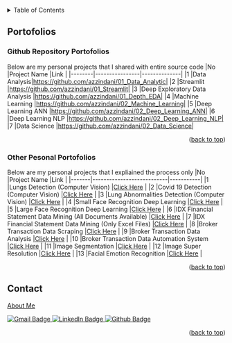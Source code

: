 <a id="readme-top"></a>

<!-- TABLE OF CONTENTS -->
<details>
  <summary>Table of Contents</summary>
  <ol>
    <li> <a href="#education">Education</a></li>
    <li><a href="#work-experience">Work Experience</a></li>
    <li><a href="#certificates">Certificates</a></li>
    <li><a href="#projects">Projects</a></li>
    <li><a href="#portofolios">Portofolios</a>
      <ul>
        <li><a href="#github-repository-portofolios">Github Repository Portofolios</a></li>
        <li><a href="#other-pesonal-portofolios">Other Pesonal Portofolios</a></li>
      </ul>
    </li>
    <li><a href="#publications">Publications</a></li>
    <li><a href="#research-experience">Research Experience</a></li>
    <li><a href="#organizations">Organizations</a></li>
    <li><a href="#contact">Contact</a></li>
  </ol>
</details>


## Portofolios
### Github Repository Portofolios
Below are my personal projects that I shared with entire source code
|No    |Project Name       |Link         |
|--------|----------------|--------------|
|1       |Data Analysis|https://github.com/azzindani/01_Data_Analytic|
|2       |Streamlit        |https://github.com/azzindani/01_Streamlit|
|3       |Deep Exploratory Data Analysis |https://github.com/azzindani/01_Depth_EDA|
|4       |Machine Learning |https://github.com/azzindani/02_Machine_Learning|
|5       |Deep Learning ANN |https://github.com/azzindani/02_Deep_Learning_ANN|
|6       |Deep Learning NLP |https://github.com/azzindani/02_Deep_Learning_NLP|
|7       |Data Science |https://github.com/azzindani/02_Data_Science|

<p align="right">(<a href="#readme-top">back to top</a>)</p>

### Other Pesonal Portofolios
Below are my personal projects that I expliained the process only
|No   |Project Name     |Link     |
|-------|---------------------------|-----------|
|1     |Lungs Detection (Computer Vision) |[Click Here](/docs/page1.md)  |
|2   |Covid 19 Detection (Computer Vision) |[Click Here](/docs/page2.md) |
|3     |Lung Abnormalities Detection (Computer Vision) |[Click Here](/docs/page3.md) |
|4     |Small Face Recognition Deep Learning |[Click Here](/docs/page4.md) |
|5     |Large Face Recognition Deep Learning |[Click Here](/docs/page5.md) |
|6     |IDX Financial Statement Data Mining (All Documents Available) |[Click Here](/docs/page6.md) |
|7     |IDX Financial Statement Data Mining (Only Excel Files) |[Click Here](/docs/page7.md) |
|8   |Broker Transaction Data Scraping |[Click Here](/docs/page2.md) |
|9   |Broker Transaction Data Analysis |[Click Here](/docs/page2.md) |
|10   |Broker Transaction Data Automation System |[Click Here](/docs/page2.md) |
|11   |Image Segmentation |[Click Here](/docs/page2.md) |
|12   |Image Super Resolution |[Click Here](/docs/page2.md) |
|13   |Facial Emotion Recognition |[Click Here](/docs/page2.md) |

<p align="right">(<a href="#readme-top">back to top</a>)</p>

<!-- CONTACT -->
## Contact
[About Me](/aboutme.md)

<div id="badges">
  <a href="your.422indani@gmail.com">
    <img src="https://img.shields.io/badge/Gmail-white?style=for-the-badge&logo=gmail&logoColor=black" alt="Gmail Badge"/>
  </a>
  <a href="https://www.linkedin.com/in/azzindan1/">
    <img src="https://img.shields.io/badge/LinkedIn-blue?style=for-the-badge&logo=linkedin&logoColor=white" alt="LinkedIn Badge"/>
  </a>
  <a href="https://azzindani.github.io/">
    <img src="https://img.shields.io/badge/Github_Profile-navy?style=for-the-badge&logo=github&logoColor=white" alt="Github Badge"/>
  </a>
</div>

<p align="right">(<a href="#readme-top">back to top</a>)</p>
